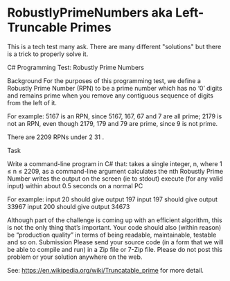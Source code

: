 # RobustlyPrimeNumbers aka Left-Truncable Primes
This is a tech test many ask. There are many different "solutions" but there is a trick to properly solve it.

C# Programming Test: Robustly Prime Numbers 

Background For the purposes of this programming test, we define a Robustly Prime Number (RPN) to be a prime number which has no ‘0’ digits and remains prime when you remove any contiguous sequence of digits from the left of it.

For example: 
5167 is an RPN, since 5167, 167, 67 and 7 are all prime;
2179 is not an RPN, even though 2179, 179 and 79 are prime, since 9 is not prime. 

There are 2209 RPNs under 2 31 .

Task 

Write a command-line program in C# that: 
 takes a single integer, n, where 1 ≤ n ≤ 2209, as a command-line argument 
 calculates the nth Robustly Prime Number
 writes the output on the screen (ie to stdout) 
 execute (for any valid input) within about 0.5 seconds on a normal PC 

For example: 
  input 20 should give output 197 
  input 197 should give output 33967 
  input 200 should give output 34673 

Although part of the challenge is coming up with an efficient algorithm, this is not the only thing that’s important. Your code should also (within reason) be “production quality” in terms of being readable, maintainable, testable and so on. Submission Please send your source code (in a form that we will be able to compile and run) in a Zip file or 7-Zip file. Please do not post this problem or your solution anywhere on the web. 

See: https://en.wikipedia.org/wiki/Truncatable_prime for more detail.
